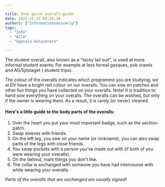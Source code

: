 ```yaml
---

title: Your quick overall-guide
date: 2023-11-15 09:26:34
authors: ["Informationsansvarig"]
tags: 
  - "Info"
  - "Alla"
  - "Uppsala datavetare"

---
```

The student overall, also known as a "tacky tail suit", is used at more informal student events. For example at less formal gasques, pub crawls and AG/Sjöslaget ( student trips). 

The colour of the overalls indicates which programme you are studying, we at DV have a bright red colour on our overalls. You can sow on patches and other fun things you have collected on your overalls. Note! It is tradition to hand sow everything on your overalls. The overalls can be washed, but only if the owner is wearing them. As a result, it is rarely (or never) cleaned. 

#### Here's a little guide to the body parts of the overalls:

1. Over the heart you put your most important badge, such as the section-patch.
2. Swap sleeves with friends. 
4. On the left leg, you sew on your name (or nickname), you can also swap parts of the legs with close friends. 
5. You swap pockets with a person you've made out with (if both of you were wearing your overalls).
6. On the behind, mark things you don't like. 
7. The collar is exchanged with someone you have had intercourse with while wearing your overalls.

*Parts of the overalls that are exchanged are usually signed!*

